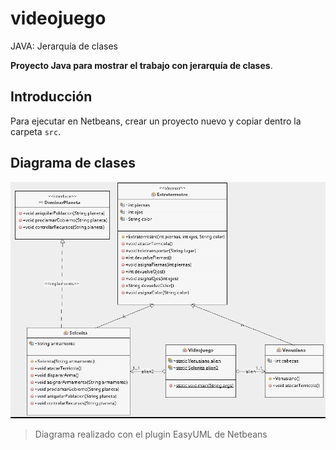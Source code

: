 # videojuego

JAVA: Jerarquía de clases

**Proyecto Java para mostrar el trabajo con jerarquía de clases**.

## Introducción

Para ejecutar en Netbeans, crear un proyecto nuevo y copiar dentro la carpeta `src`.

## Diagrama de clases

![Diagrama de clases](img/videojuegoUML.png)

> Diagrama realizado con el plugin EasyUML de Netbeans
